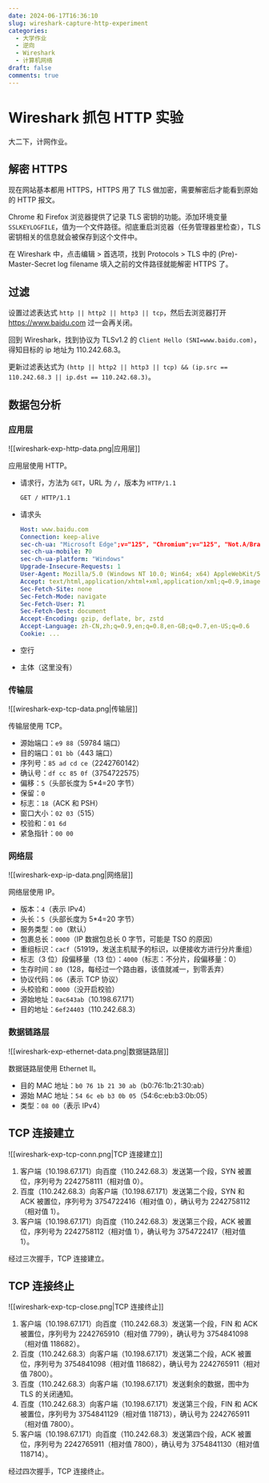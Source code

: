 ```yaml
---
date: 2024-06-17T16:36:10
slug: wireshark-capture-http-experiment
categories:
  - 大学作业
  - 逆向
  - Wireshark
  - 计算机网络
draft: false
comments: true
---
```


# Wireshark 抓包 HTTP 实验

<!-- more -->

大二下，计网作业。

## 解密 HTTPS

现在网站基本都用 HTTPS，HTTPS 用了 TLS 做加密，需要解密后才能看到原始的 HTTP 报文。

Chrome 和 Firefox 浏览器提供了记录 TLS 密钥的功能。添加环境变量 `SSLKEYLOGFILE`，值为一个文件路径。彻底重启浏览器（任务管理器里检查），TLS 密钥相关的信息就会被保存到这个文件中。

在 Wireshark 中，点击编辑 > 首选项，找到 Protocols > TLS 中的 (Pre)-Master-Secret log filename 填入之前的文件路径就能解密 HTTPS 了。

## 过滤

设置过滤表达式 `http || http2 || http3 || tcp`，然后去浏览器打开 https://www.baidu.com 过一会再关闭。

回到 Wireshark，找到协议为 TLSv1.2 的 `Client Hello (SNI=www.baidu.com)`，得知目标的 ip 地址为 110.242.68.3。

更新过滤表达式为 `(http || http2 || http3 || tcp) && (ip.src == 110.242.68.3 || ip.dst == 110.242.68.3)`。


## 数据包分析


### 应用层


![[wireshark-exp-http-data.png|应用层]]

应用层使用 HTTP。

- 请求行，方法为 `GET`，URL 为 `/`，版本为 `HTTP/1.1`

    ``` txt
    GET / HTTP/1.1 
    ```

- 请求头

    ``` yaml
    Host: www.baidu.com 
    Connection: keep-alive 
    sec-ch-ua: "Microsoft Edge";v="125", "Chromium";v="125", "Not.A/Brand";v="24" 
    sec-ch-ua-mobile: ?0 
    sec-ch-ua-platform: "Windows" 
    Upgrade-Insecure-Requests: 1 
    User-Agent: Mozilla/5.0 (Windows NT 10.0; Win64; x64) AppleWebKit/537.36 (KHTML, like Gecko) Chrome/125.0.0.0 Safari/537.36 Edg/125.0.0.0 
    Accept: text/html,application/xhtml+xml,application/xml;q=0.9,image/avif,image/webp,image/apng,*/*;q=0.8,application/signed-exchange;v=b3;q=0.7 
    Sec-Fetch-Site: none 
    Sec-Fetch-Mode: navigate 
    Sec-Fetch-User: ?1 
    Sec-Fetch-Dest: document 
    Accept-Encoding: gzip, deflate, br, zstd 
    Accept-Language: zh-CN,zh;q=0.9,en;q=0.8,en-GB;q=0.7,en-US;q=0.6
    Cookie: ...
    ```

- 空行
- 主体（这里没有）


### 传输层


![[wireshark-exp-tcp-data.png|传输层]]

传输层使用 TCP。

- 源始端口：`e9 88`（59784 端口）
- 目的端口：`01 bb`（443 端口）
- 序列号：`85 ad cd ce`（2242760142）
- 确认号：`df cc 85 0f`（3754722575）
- 偏移：`5`（头部长度为 5*4=20 字节）
- 保留：`0`
- 标志：`18`（ACK 和 PSH）
- 窗口大小：`02 03`（515）
- 校验和：`01 6d`
- 紧急指针：`00 00`


### 网络层


![[wireshark-exp-ip-data.png|网络层]]

网络层使用 IP。

- 版本：`4`（表示 IPv4）
- 头长：`5`（头部长度为 5*4=20 字节）
- 服务类型：`00`（默认）
- 包裹总长：`0000`（IP 数据包总长 0 字节，可能是 TSO 的原因）
- 重组标识：`cacf`（51919，发送主机赋予的标识，以便接收方进行分片重组）
- 标志（3 位）段偏移量（13 位）：`4000`（标志：不分片，段偏移量：0）
- 生存时间：`80`（128，每经过一个路由器，该值就减一，到零丢弃）
- 协议代码：`06`（表示 TCP 协议）
- 头校验和：`0000`（没开启校验）
- 源始地址：`0ac643ab`（10.198.67.171）
- 目的地址：`6ef24403`（110.242.68.3）


### 数据链路层


![[wireshark-exp-ethernet-data.png|数据链路层]]

数据链路层使用 Ethernet II。

- 目的 MAC 地址：`b0 76 1b 21 30 ab`（b0:76:1b:21:30:ab）
- 源始 MAC 地址：`54 6c eb b3 0b 05`（54:6c:eb:b3:0b:05）
- 类型：`08 00`（表示 IPv4）


## TCP 连接建立


![[wireshark-exp-tcp-conn.png|TCP 连接建立]]


1. 客户端（10.198.67.171）向百度（110.242.68.3）发送第一个段，SYN 被置位，序列号为 2242758111（相对值 0）。
2. 百度（110.242.68.3）向客户端（10.198.67.171）发送第二个段，SYN 和 ACK 被置位，序列号为 3754722416（相对值 0），确认号为 2242758112（相对值 1）。
3. 客户端（10.198.67.171）向百度（110.242.68.3）发送第三个段，ACK 被置位，序列号为 2242758112（相对值 1），确认号为 3754722417（相对值 1）。

经过三次握手，TCP 连接建立。


## TCP 连接终止


![[wireshark-exp-tcp-close.png|TCP 连接终止]]


1. 客户端（10.198.67.171）向百度（110.242.68.3）发送第一个段，FIN 和 ACK 被置位，序列号为 2242765910（相对值 7799），确认号为 3754841098（相对值 118682）。
2. 百度（110.242.68.3）向客户端（10.198.67.171）发送第二个段，ACK 被置位，序列号为 3754841098（相对值 118682），确认号为 2242765911（相对值 7800）。
3. 百度（110.242.68.3）向客户端（10.198.67.171）发送剩余的数据，图中为 TLS 的关闭通知。
4. 百度（110.242.68.3）向客户端（10.198.67.171）发送第三个段，FIN 和 ACK 被置位，序列号为 3754841129（相对值 118713），确认号为 2242765911（相对值 7800）。
5. 客户端（10.198.67.171）向百度（110.242.68.3）发送第四个段，ACK 被置位，序列号为 2242765911（相对值 7800），确认号为 3754841130（相对值 118714）。

经过四次握手，TCP 连接终止。



